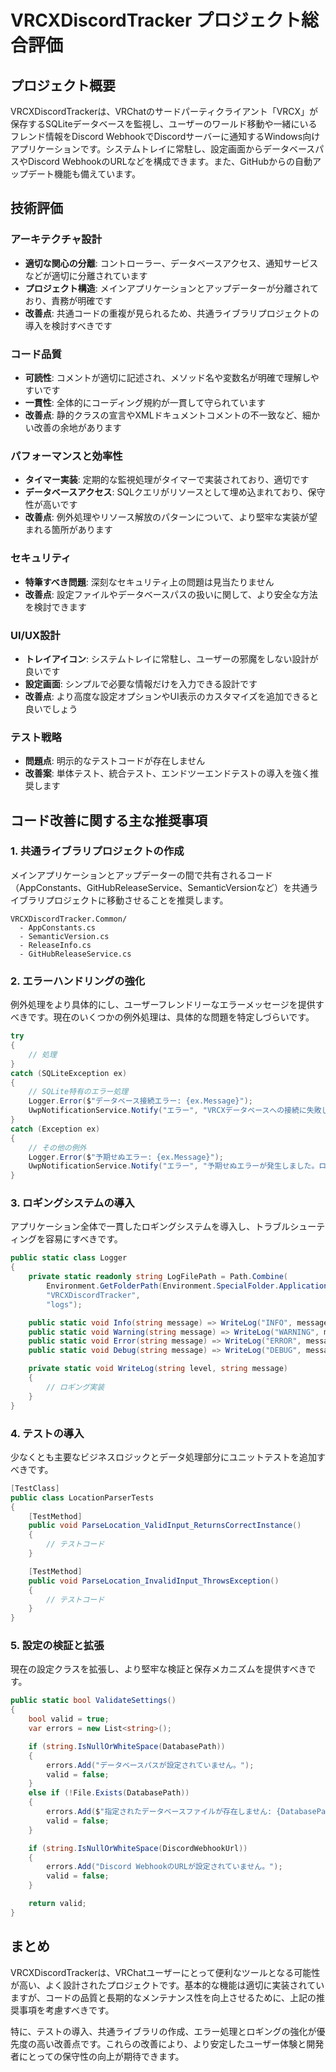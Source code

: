 # VRCXDiscordTracker プロジェクト総合評価

## プロジェクト概要

VRCXDiscordTrackerは、VRChatのサードパーティクライアント「VRCX」が保存するSQLiteデータベースを監視し、ユーザーのワールド移動や一緒にいるフレンド情報をDiscord WebhookでDiscordサーバーに通知するWindows向けアプリケーションです。システムトレイに常駐し、設定画面からデータベースパスやDiscord WebhookのURLなどを構成できます。また、GitHubからの自動アップデート機能も備えています。

## 技術評価

### アーキテクチャ設計

- **適切な関心の分離**: コントローラー、データベースアクセス、通知サービスなどが適切に分離されています
- **プロジェクト構造**: メインアプリケーションとアップデーターが分離されており、責務が明確です
- **改善点**: 共通コードの重複が見られるため、共通ライブラリプロジェクトの導入を検討すべきです

### コード品質

- **可読性**: コメントが適切に記述され、メソッド名や変数名が明確で理解しやすいです
- **一貫性**: 全体的にコーディング規約が一貫して守られています
- **改善点**: 静的クラスの宣言やXMLドキュメントコメントの不一致など、細かい改善の余地があります

### パフォーマンスと効率性

- **タイマー実装**: 定期的な監視処理がタイマーで実装されており、適切です
- **データベースアクセス**: SQLクエリがリソースとして埋め込まれており、保守性が高いです
- **改善点**: 例外処理やリソース解放のパターンについて、より堅牢な実装が望まれる箇所があります

### セキュリティ

- **特筆すべき問題**: 深刻なセキュリティ上の問題は見当たりません
- **改善点**: 設定ファイルやデータベースパスの扱いに関して、より安全な方法を検討できます

### UI/UX設計

- **トレイアイコン**: システムトレイに常駐し、ユーザーの邪魔をしない設計が良いです
- **設定画面**: シンプルで必要な情報だけを入力できる設計です
- **改善点**: より高度な設定オプションやUI表示のカスタマイズを追加できると良いでしょう

### テスト戦略

- **問題点**: 明示的なテストコードが存在しません
- **改善案**: 単体テスト、統合テスト、エンドツーエンドテストの導入を強く推奨します

## コード改善に関する主な推奨事項

### 1. 共通ライブラリプロジェクトの作成

メインアプリケーションとアップデーターの間で共有されるコード（AppConstants、GitHubReleaseService、SemanticVersionなど）を共通ライブラリプロジェクトに移動させることを推奨します。

```
VRCXDiscordTracker.Common/
  - AppConstants.cs
  - SemanticVersion.cs
  - ReleaseInfo.cs
  - GitHubReleaseService.cs
```

### 2. エラーハンドリングの強化

例外処理をより具体的にし、ユーザーフレンドリーなエラーメッセージを提供すべきです。現在のいくつかの例外処理は、具体的な問題を特定しづらいです。

```csharp
try
{
    // 処理
}
catch (SQLiteException ex)
{
    // SQLite特有のエラー処理
    Logger.Error($"データベース接続エラー: {ex.Message}");
    UwpNotificationService.Notify("エラー", "VRCXデータベースへの接続に失敗しました。設定を確認してください。");
}
catch (Exception ex)
{
    // その他の例外
    Logger.Error($"予期せぬエラー: {ex.Message}");
    UwpNotificationService.Notify("エラー", "予期せぬエラーが発生しました。ログを確認してください。");
}
```

### 3. ロギングシステムの導入

アプリケーション全体で一貫したロギングシステムを導入し、トラブルシューティングを容易にすべきです。

```csharp
public static class Logger
{
    private static readonly string LogFilePath = Path.Combine(
        Environment.GetFolderPath(Environment.SpecialFolder.ApplicationData),
        "VRCXDiscordTracker",
        "logs");

    public static void Info(string message) => WriteLog("INFO", message);
    public static void Warning(string message) => WriteLog("WARNING", message);
    public static void Error(string message) => WriteLog("ERROR", message);
    public static void Debug(string message) => WriteLog("DEBUG", message);

    private static void WriteLog(string level, string message)
    {
        // ロギング実装
    }
}
```

### 4. テストの導入

少なくとも主要なビジネスロジックとデータ処理部分にユニットテストを追加すべきです。

```csharp
[TestClass]
public class LocationParserTests
{
    [TestMethod]
    public void ParseLocation_ValidInput_ReturnsCorrectInstance()
    {
        // テストコード
    }

    [TestMethod]
    public void ParseLocation_InvalidInput_ThrowsException()
    {
        // テストコード
    }
}
```

### 5. 設定の検証と拡張

現在の設定クラスを拡張し、より堅牢な検証と保存メカニズムを提供すべきです。

```csharp
public static bool ValidateSettings()
{
    bool valid = true;
    var errors = new List<string>();

    if (string.IsNullOrWhiteSpace(DatabasePath))
    {
        errors.Add("データベースパスが設定されていません。");
        valid = false;
    }
    else if (!File.Exists(DatabasePath))
    {
        errors.Add($"指定されたデータベースファイルが存在しません: {DatabasePath}");
        valid = false;
    }

    if (string.IsNullOrWhiteSpace(DiscordWebhookUrl))
    {
        errors.Add("Discord WebhookのURLが設定されていません。");
        valid = false;
    }

    return valid;
}
```

## まとめ

VRCXDiscordTrackerは、VRChatユーザーにとって便利なツールとなる可能性が高い、よく設計されたプロジェクトです。基本的な機能は適切に実装されていますが、コードの品質と長期的なメンテナンス性を向上させるために、上記の推奨事項を考慮すべきです。

特に、テストの導入、共通ライブラリの作成、エラー処理とロギングの強化が優先度の高い改善点です。これらの改善により、より安定したユーザー体験と開発者にとっての保守性の向上が期待できます。
